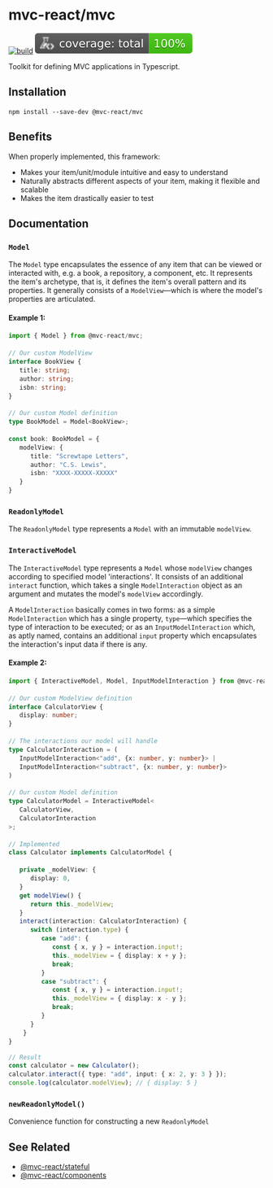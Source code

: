 # mvc-react/mvc

[![build](https://github.com/Grod56/mvc-react/actions/workflows/mvc-build.yml/badge.svg)](https://github.com/Grod56/mvc-react/actions/workflows/mvc-build.yml) [![coverage](/badges/packages/mvc/coverage-total.svg)](https://github.com/Grod56/mvc-react/actions/workflows/mvc-coverage.yml)

Toolkit for defining MVC applications in Typescript.

## Installation

```console
npm install --save-dev @mvc-react/mvc
```

## Benefits

When properly implemented, this framework:

-   Makes your item/unit/module intuitive and easy to understand
-   Naturally abstracts different aspects of your item, making it flexible and scalable
-   Makes the item drastically easier to test

## Documentation

### `Model`

The `Model` type encapsulates the essence of any item that can be viewed or interacted with, e.g. a book, a repository, a component, etc. It represents the item's archetype, that is, it defines the item's overall pattern and its properties. It generally consists of a `ModelView`—which is where the model's properties are articulated.

#### Example 1:

```ts
import { Model } from @mvc-react/mvc;

// Our custom ModelView
interface BookView {
   title: string;
   author: string;
   isbn: string;
}

// Our custom Model definition
type BookModel = Model<BookView>;

const book: BookModel = {
   modelView: {
      title: "Screwtape Letters",
      author: "C.S. Lewis",
      isbn: "XXXX-XXXXX-XXXXX"
   }
}
```

### `ReadonlyModel`

The `ReadonlyModel` type represents a `Model` with an immutable `modelView`.

### `InteractiveModel`

The `InteractiveModel` type represents a `Model` whose `modelView` changes according to specified model 'interactions'. It consists of an additional `interact` function, which takes a single `ModelInteraction` object as an argument and mutates the model's `modelView` accordingly.

A `ModelInteraction` basically comes in two forms: as a simple `ModelInteraction` which has a single property, `type`—which specifies the type of interaction to be executed; or as an `InputModelInteraction` which, as aptly named, contains an additional `input` property which encapsulates the interaction's input data if there is any.

#### Example 2:

```ts
import { InteractiveModel, Model, InputModelInteraction } from @mvc-react/mvc;

// Our custom ModelView definition
interface CalculatorView {
   display: number;
}

// The interactions our model will handle
type CalculatorInteraction = (
   InputModelInteraction<"add", {x: number, y: number}> |
   InputModelInteraction<"subtract", {x: number, y: number}>
)

// Our custom Model definition
type CalculatorModel = InteractiveModel<
   CalculatorView,
   CalculatorInteraction
>;

// Implemented
class Calculator implements CalculatorModel {

   private _modelView: {
      display: 0,
   }
   get modelView() {
      return this._modelView;
   }
   interact(interaction: CalculatorInteraction) {
      switch (interaction.type) {
         case "add": {
            const { x, y } = interaction.input!;
            this._modelView = { display: x + y };
            break;
         }
         case "subtract": {
            const { x, y } = interaction.input!;
            this._modelView = { display: x - y };
            break;
         }
      }
	}
}
```

```ts
// Result
const calculator = new Calculator();
calculator.interact({ type: "add", input: { x: 2, y: 3 } });
console.log(calculator.modelView); // { display: 5 }
```

### `newReadonlyModel()`

Convenience function for constructing a new `ReadonlyModel`

## See Related

-   [@mvc-react/stateful](https://github.com/Grod56/mvc-react/tree/main/packages/stateful#readme)
-   [@mvc-react/components](https://github.com/Grod56/mvc-react/tree/main/packages/components#readme)
